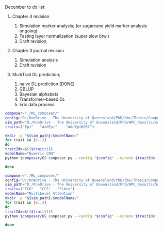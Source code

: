 December to do list:

1. Chapter 4 revision
   1. Simulation marker analysis; (or sugarcane yield marker analysis ongoing)
   2. Testing layer normalization (super slow btw.)
   3. Draft revision;
2. Chapter 3 journal revision
   1. Simulation analysis
   2. Draft revision



1. MultiTrait DL prediction;
   1. naive DL prediction (DONE)
   2. GBLUP
   3. Bayesian alphabets
   4. Transformer-based DL 
   5. Eric data process



```bash
composer="./ML_composer/"
config="D:/OneDrive - The University of Queensland/PhD/doc/Thesis/Composer_epi_diploid.ini"
sim_path="D:/OneDrive - The University of Queensland/PhD/HPC_Results/sugarcane_sim_epi/Diploid_DL/"
traits=("Epi"	"AddEpi"	"AddEpiH207")

mkdir -p "${sim_path}/$modelName/"
for trait in {0..2}
do
traitIdx=$(($trait+1))
modelName="Numeric CNN"
python $composer/GS_composer.py --config "$config" --mpheno $traitIdx --trait ${traits[$trait]} --model "$modelName" --out "${sim_path}/$modelName/" --batch 64 --analysis

done

composer="./ML_composer/"
config="D:/OneDrive - The University of Queensland/PhD/doc/Thesis/Composer_sugarcane_yield.ini"
sim_path="D:/OneDrive - The University of Queensland/PhD/HPC_Results/Sugarcane_yield/"
traits=("TCH"	"CCS"	"Fibre")
modelName="MultiLevel Attention"
mkdir -p "${sim_path}/$modelName/"
for trait in {0..2}
do
traitIdx=$(($trait+1))
python $composer/GS_composer.py --config "$config" --mpheno $traitIdx --trait ${traits[$trait]} --vindex 2 --model "$modelName" --out "${sim_path}/$modelName/" --batch 24 --lr 0.001 

done
```

